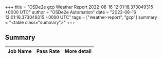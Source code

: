 +++
title = "OSDe2e gcp Weather Report 2022-08-16 12:01:18.373049315 +0000 UTC"
author = "OSDe2e Automation"
date = "2022-08-16 12:01:18.373049315 +0000 UTC"
tags = ["weather-report", "gcp"]
summary = "<table class=\"summary\"></table>"
+++
## Summary

| Job Name | Pass Rate | More detail |
|----------|-----------|-------------|




